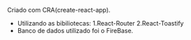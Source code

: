 Criado com CRA(create-react-app).
- Utilizando as bibiliotecas:
1.React-Router
2.React-Toastify
- Banco de dados utilizado foi o FireBase.
